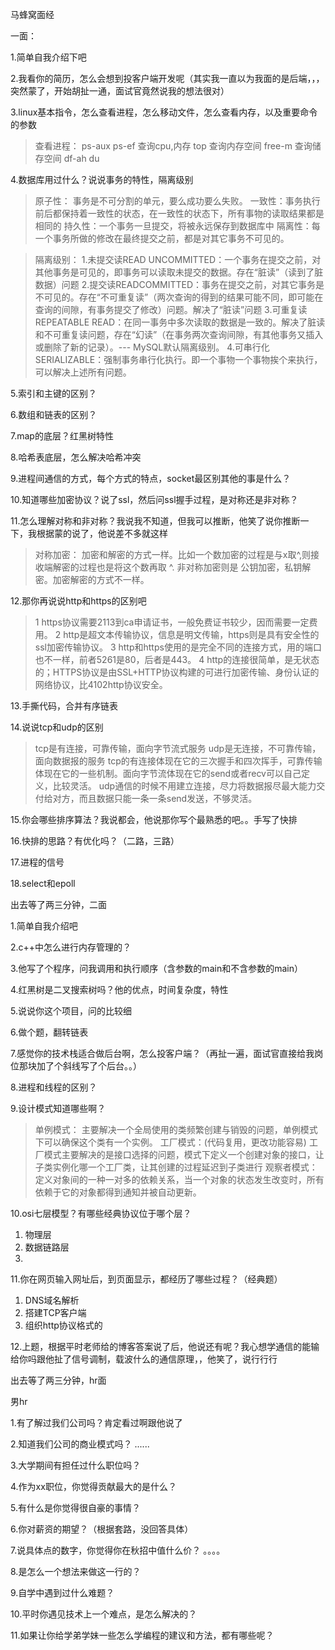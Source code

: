 ﻿马蜂窝面经

一面：

1.简单自我介绍下吧

2.我看你的简历，怎么会想到投客户端开发呢（其实我一直以为我面的是后端，，，突然蒙了，开始胡扯一通，面试官竟然说我的想法很对）

3.linux基本指令，怎么查看进程，怎么移动文件，怎么查看内存，以及重要命令的参数

> 查看进程： ps-aux  ps-ef
查询cpu,内存  top  查询内存空间 free-m
查询储存空间 df-ah du

4.数据库用过什么？说说事务的特性，隔离级别
> 原子性： 事务是不可分割的单元，要么成功要么失败。
一致性：事务执行前后都保持着一致性的状态，在一致性的状态下，所有事物的读取结果都是相同的
持久性：一个事务一旦提交，将被永远保存到数据库中
隔离性：每一个事务所做的修改在最终提交之前，都是对其它事务不可见的。

> 隔离级别：
1.未提交读READ UNCOMMITTED：一个事务在提交之前，对其他事务是可见的，即事务可以读取未提交的数据。存在“脏读”（读到了脏数据）问题
2.提交读READCOMMITTED：事务在提交之前，对其它事务是不可见的。存在“不可重复读”（两次查询的得到的结果可能不同，即可能在查询的间隙，有事务提交了修改）问题。解决了“脏读”问题
3.可重复读REPEATABLE READ：在同一事务中多次读取的数据是一致的。解决了脏读和不可重复读问题，存在“幻读”（在事务两次查询间隙，有其他事务又插入或删除了新的记录）。--- MySQL默认隔离级别。
4.可串行化SERIALIZABLE：强制事务串行化执行。即一个事物一个事物挨个来执行，可以解决上述所有问题。

5.索引和主键的区别？

6.数组和链表的区别？

7.map的底层？红黑树特性

8.哈希表底层，怎么解决哈希冲突

9.进程间通信的方式，每个方式的特点，socket最区别其他的事是什么？

10.知道哪些加密协议？说了ssl，然后问ssl握手过程，是对称还是非对称？

11.怎么理解对称和非对称？我说我不知道，但我可以推断，他笑了说你推断一下，我根据蒙的说了，他说差不多就这样
> 对称加密： 加密和解密的方式一样。比如一个数加密的过程是与x取^,则接收端解密的过程也是将这个数再取 ^.
非对称加密则是 公钥加密，私钥解密。加密解密的方式不一样。

12.那你再说说http和https的区别吧
>1 https协议需要2113到ca申请证书，一般免费证书较少，因而需要一定费用。
2 http是超文本传输协议，信息是明文传输，https则是具有安全性的ssl加密传输协议。
3 http和https使用的是完全不同的连接方式，用的端口也不一样，前者5261是80，后者是443。
4 http的连接很简单，是无状态的；HTTPS协议是由SSL+HTTP协议构建的可进行加密传输、身份认证的网络协议，比4102http协议安全。

13.手撕代码，合并有序链表

14.说说tcp和udp的区别

> tcp是有连接，可靠传输，面向字节流式服务
udp是无连接，不可靠传输，面向数据报的服务
tcp的有连接体现在它的三次握手和四次挥手，可靠传输体现在它的一些机制。面向字节流体现在它的send或者recv可以自己定义，比较灵活。
udp通信的时候不用建立连接，尽力将数据报尽最大能力交付给对方，而且数据只能一条一条send发送，不够灵活。


15.你会哪些排序算法？我说都会，他说那你写个最熟悉的吧。。手写了快排

16.快排的思路？有优化吗？（二路，三路）

17.进程的信号

18.select和epoll



出去等了两三分钟，二面

1.简单自我介绍吧

2.c++中怎么进行内存管理的？

3.他写了个程序，问我调用和执行顺序（含参数的main和不含参数的main）

4.红黑树是二叉搜索树吗？他的优点，时间复杂度，特性

5.说说你这个项目，问的比较细

6.做个题，翻转链表

7.感觉你的技术栈适合做后台啊，怎么投客户端？（再扯一遍，面试官直接给我岗位那块加了个斜线写了个后台。。）

8.进程和线程的区别？

9.设计模式知道哪些啊？
> 单例模式：
主要解决一个全局使用的类频繁创建与销毁的问题，单例模式下可以确保这个类有一个实例。
工厂模式：(代码复用，更改功能容易)
工厂模式主要解决的是接口选择的问题，模式下定义一个创建对象的接口，让子类实例化哪一个工厂类，让其创建的过程延迟到子类进行
观察者模式：
定义对象间的一种一对多的依赖关系，当一个对象的状态发生改变时，所有依赖于它的对象都得到通知并被自动更新。

10.osi七层模型？有哪些经典协议位于哪个层？

 1. 物理层
 2. 数据链路层
 3. 

11.你在网页输入网址后，到页面显示，都经历了哪些过程？（经典题）

 1. DNS域名解析
 2. 搭建TCP客户端
 3. 组织http协议格式的

12.上题，根据平时老师给的博客答案说了后，他说还有呢？我心想学通信的能输给你吗跟他扯了信号调制，载波什么的通信原理，，他笑了，说行行行


出去等了两三分钟，hr面

男hr

1.有了解过我们公司吗？肯定看过啊跟他说了

2.知道我们公司的商业模式吗？ ......

3.大学期间有担任过什么职位吗？

4.作为xx职位，你觉得贡献最大的是什么？

5.有什么是你觉得很自豪的事情？

6.你对薪资的期望？（根据套路，没回答具体）

7.说具体点的数字，你觉得你在秋招中值什么价？ 。。。。

8.是怎么一个想法来做这一行的？

9.自学中遇到过什么难题？

10.平时你遇见技术上一个难点，是怎么解决的？

11.如果让你给学弟学妹一些怎么学编程的建议和方法，都有哪些呢？




